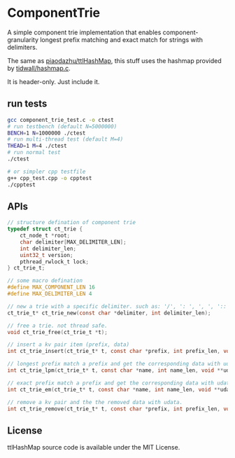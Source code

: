 # ComponentTrie
A simple component trie implementation that enables component-granularity longest prefix matching and exact match for strings with delimiters.

The same as [piaodazhu/ttlHashMap](https://github.com/piaodazhu/ttlHashMap), this stuff uses the hashmap provided by [tidwall/hashmap.c](https://github.com/tidwall/hashmap.c).

It is header-only. Just include it.

## run tests
```sh
gcc component_trie_test.c -o ctest
# run testbench (default N=5000000)
BENCH=1 N=1000000 ./ctest
# run multi-thread test (default M=4)
THEAD=1 M=4 ./ctest
# run normal test
./ctest

# or simpler cpp testfile
g++ cpp_test.cpp -o cpptest
./cpptest
```

## APIs

```c
// structure defination of component trie
typedef struct ct_trie {
	ct_node_t *root;
	char delimiter[MAX_DELIMITER_LEN];
	int delimiter_len;
	uint32_t version;
	pthread_rwlock_t lock;
} ct_trie_t;

// some macro defination
#define MAX_COMPONENT_LEN 16
#define MAX_DELIMITER_LEN 4

// new a trie with a specific delimiter. such as: '/', ': ', ', ', '::'
ct_trie_t* ct_trie_new(const char *delimiter, int delimiter_len);

// free a trie. not thread safe.
void ct_trie_free(ct_trie_t *t);

// insert a kv pair item (prefix, data)
int ct_trie_insert(ct_trie_t* t, const char *prefix, int prefix_len, void *udata);

// longest prefix match a prefix and get the corresponding data with udata.
int ct_trie_lpm(ct_trie_t* t, const char *name, int name_len, void **udata);

// exact prefix match a prefix and get the corresponding data with udata.
int ct_trie_em(ct_trie_t* t, const char *name, int name_len, void **udata);

// remove a kv pair and the the removed data with udata.
int ct_trie_remove(ct_trie_t* t, const char *prefix, int prefix_len, void **udata);
```

## License
ttlHashMap source code is available under the MIT License.